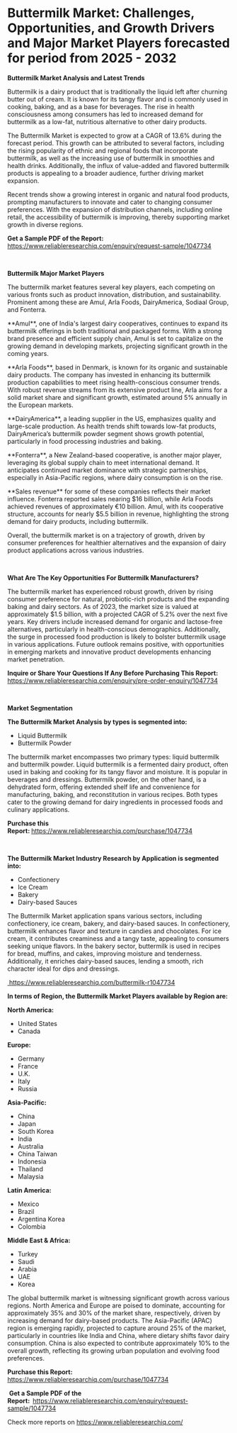 <p><h1>Buttermilk Market: Challenges, Opportunities, and Growth Drivers and Major Market Players forecasted for period from 2025 - 2032</h1></p><p><strong>Buttermilk Market Analysis and Latest Trends</strong></p>
<p><p>Buttermilk is a dairy product that is traditionally the liquid left after churning butter out of cream. It is known for its tangy flavor and is commonly used in cooking, baking, and as a base for beverages. The rise in health consciousness among consumers has led to increased demand for buttermilk as a low-fat, nutritious alternative to other dairy products. </p><p>The Buttermilk Market is expected to grow at a CAGR of 13.6% during the forecast period. This growth can be attributed to several factors, including the rising popularity of ethnic and regional foods that incorporate buttermilk, as well as the increasing use of buttermilk in smoothies and health drinks. Additionally, the influx of value-added and flavored buttermilk products is appealing to a broader audience, further driving market expansion. </p><p>Recent trends show a growing interest in organic and natural food products, prompting manufacturers to innovate and cater to changing consumer preferences. With the expansion of distribution channels, including online retail, the accessibility of buttermilk is improving, thereby supporting market growth in diverse regions.</p></p>
<p><strong>Get a Sample PDF of the Report:&nbsp;</strong> <a href="https://www.reliableresearchiq.com/enquiry/request-sample/1047734?utm_campaign=2313&utm_medium=2&utm_source=Github&utm_content=ia&utm_term=07042025&utm_id=buttermilk">https://www.reliableresearchiq.com/enquiry/request-sample/1047734</a></p>
<p>&nbsp;</p>
<p><strong>Buttermilk Major Market Players</strong></p>
<p><p>The buttermilk market features several key players, each competing on various fronts such as product innovation, distribution, and sustainability. Prominent among these are Amul, Arla Foods, DairyAmerica, Sodiaal Group, and Fonterra. </p><p>**Amul**, one of India's largest dairy cooperatives, continues to expand its buttermilk offerings in both traditional and packaged forms. With a strong brand presence and efficient supply chain, Amul is set to capitalize on the growing demand in developing markets, projecting significant growth in the coming years.</p><p>**Arla Foods**, based in Denmark, is known for its organic and sustainable dairy products. The company has invested in enhancing its buttermilk production capabilities to meet rising health-conscious consumer trends. With robust revenue streams from its extensive product line, Arla aims for a solid market share and significant growth, estimated around 5% annually in the European markets.</p><p>**DairyAmerica**, a leading supplier in the US, emphasizes quality and large-scale production. As health trends shift towards low-fat products, DairyAmerica’s buttermilk powder segment shows growth potential, particularly in food processing industries and baking.</p><p>**Fonterra**, a New Zealand-based cooperative, is another major player, leveraging its global supply chain to meet international demand. It anticipates continued market dominance with strategic partnerships, especially in Asia-Pacific regions, where dairy consumption is on the rise.</p><p>**Sales revenue** for some of these companies reflects their market influence. Fonterra reported sales nearing $16 billion, while Arla Foods achieved revenues of approximately €10 billion. Amul, with its cooperative structure, accounts for nearly $5.5 billion in revenue, highlighting the strong demand for dairy products, including buttermilk.</p><p>Overall, the buttermilk market is on a trajectory of growth, driven by consumer preferences for healthier alternatives and the expansion of dairy product applications across various industries.</p></p>
<p>&nbsp;</p>
<p><strong>What Are The Key Opportunities For Buttermilk Manufacturers?</strong></p>
<p><p>The buttermilk market has experienced robust growth, driven by rising consumer preference for natural, probiotic-rich products and the expanding baking and dairy sectors. As of 2023, the market size is valued at approximately $1.5 billion, with a projected CAGR of 5.2% over the next five years. Key drivers include increased demand for organic and lactose-free alternatives, particularly in health-conscious demographics. Additionally, the surge in processed food production is likely to bolster buttermilk usage in various applications. Future outlook remains positive, with opportunities in emerging markets and innovative product developments enhancing market penetration.</p></p>
<p><strong>Inquire or Share Your Questions If Any Before Purchasing This Report:</strong> <a href="https://www.reliableresearchiq.com/enquiry/pre-order-enquiry/1047734?utm_campaign=2313&utm_medium=2&utm_source=Github&utm_content=ia&utm_term=07042025&utm_id=buttermilk">https://www.reliableresearchiq.com/enquiry/pre-order-enquiry/1047734</a></p>
<p>&nbsp;</p>
<p><strong>Market Segmentation</strong></p>
<p><strong>The Buttermilk Market Analysis by types is segmented into:</strong></p>
<p><ul><li>Liquid Buttermilk</li><li>Buttermilk Powder</li></ul></p>
<p><p>The buttermilk market encompasses two primary types: liquid buttermilk and buttermilk powder. Liquid buttermilk is a fermented dairy product, often used in baking and cooking for its tangy flavor and moisture. It is popular in beverages and dressings. Buttermilk powder, on the other hand, is a dehydrated form, offering extended shelf life and convenience for manufacturing, baking, and reconstitution in various recipes. Both types cater to the growing demand for dairy ingredients in processed foods and culinary applications.</p></p>
<p><strong>Purchase this Report:&nbsp;</strong><a href="https://www.reliableresearchiq.com/purchase/1047734?utm_campaign=2313&utm_medium=2&utm_source=Github&utm_content=ia&utm_term=07042025&utm_id=buttermilk">https://www.reliableresearchiq.com/purchase/1047734</a></p>
<p>&nbsp;</p>
<p><strong>The Buttermilk Market Industry Research by Application is segmented into:</strong></p>
<p><ul><li>Confectionery</li><li>Ice Cream</li><li>Bakery</li><li>Dairy-based Sauces</li></ul></p>
<p><p>The Buttermilk Market application spans various sectors, including confectionery, ice cream, bakery, and dairy-based sauces. In confectionery, buttermilk enhances flavor and texture in candies and chocolates. For ice cream, it contributes creaminess and a tangy taste, appealing to consumers seeking unique flavors. In the bakery sector, buttermilk is used in recipes for bread, muffins, and cakes, improving moisture and tenderness. Additionally, it enriches dairy-based sauces, lending a smooth, rich character ideal for dips and dressings.</p></p>
<p><a href="https://www.reliableresearchiq.com/buttermilk-r1047734?utm_campaign=2313&utm_medium=2&utm_source=Github&utm_content=ia&utm_term=07042025&utm_id=buttermilk">&nbsp;https://www.reliableresearchiq.com/buttermilk-r1047734</a></p>
<p><strong>In terms of Region, the Buttermilk Market Players available by Region are:</strong></p>
<p>
    <p> <strong> North America: </strong>
        <ul>
            <li>United States</li>
            <li>Canada</li>
        </ul>
        </p> 
    <p> <strong> Europe: </strong>
        <ul>
            <li>Germany</li>
            <li>France</li>
            <li>U.K.</li>
            <li>Italy</li>
            <li>Russia</li>
        </ul>
        </p> 
    <p> <strong> Asia-Pacific: </strong>
        <ul>
            <li>China</li>
            <li>Japan</li>
            <li>South Korea</li>
            <li>India</li>
            <li>Australia</li>
            <li>China Taiwan</li>
            <li>Indonesia</li>
            <li>Thailand</li>
            <li>Malaysia</li>
        </ul>
        </p> 
    <p> <strong> Latin America: </strong>
        <ul>
            <li>Mexico</li>
            <li>Brazil</li>
            <li>Argentina Korea</li>
            <li>Colombia</li>
        </ul>
        </p> 
    <p> <strong> Middle East & Africa: </strong>
        <ul>
            <li>Turkey</li>
            <li>Saudi</li>
            <li>Arabia</li>
            <li>UAE</li>
            <li>Korea</li>
        </ul>
    </p>
    </p>
<p><p>The global buttermilk market is witnessing significant growth across various regions. North America and Europe are poised to dominate, accounting for approximately 35% and 30% of the market share, respectively, driven by increasing demand for dairy-based products. The Asia-Pacific (APAC) region is emerging rapidly, projected to capture around 25% of the market, particularly in countries like India and China, where dietary shifts favor dairy consumption. China is also expected to contribute approximately 10% to the overall growth, reflecting its growing urban population and evolving food preferences.</p></p>
<p><strong>Purchase this Report: </strong><a href="https://www.reliableresearchiq.com/purchase/1047734?utm_campaign=2313&utm_medium=2&utm_source=Github&utm_content=ia&utm_term=07042025&utm_id=buttermilk">https://www.reliableresearchiq.com/purchase/1047734</a></p>
<p>&nbsp;<strong>Get a Sample PDF of the Report:&nbsp;&nbsp;</strong><a href="https://www.reliableresearchiq.com/enquiry/request-sample/1047734?utm_campaign=2313&utm_medium=2&utm_source=Github&utm_content=ia&utm_term=07042025&utm_id=buttermilk">https://www.reliableresearchiq.com/enquiry/request-sample/1047734</a></p>
<p><strong></strong></p>
<p>Check more reports on <a href="https://www.reliableresearchiq.com/?utm_campaign=2313&utm_medium=2&utm_source=Github&utm_content=ia&utm_term=07042025&utm_id=buttermilk">https://www.reliableresearchiq.com/</a></p>